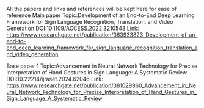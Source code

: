 All the papers and links and references will be kept here for ease of reference
Main paper
Topic:Development of an End-to-End Deep Learning Framework for Sign Language Recognition, Translation, and Video Generation
DOI:10.1109/ACCESS.2022.3210543
Link: https://www.researchgate.net/publication/363933823_Development_of_an_end-to-end_deep_learning_framework_for_sign_language_recognition_translation_and_video_generation


Base paper 1 
Topic:Advancement in Neural Network Technology for Precise Interpretation of Hand Gestures in Sign Language: A Systematic Review
DOI:10.22214/ijraset.2024.62046
Link: https://www.researchgate.net/publication/381029960_Advancement_in_Neural_Network_Technology_for_Precise_Interpretation_of_Hand_Gestures_in_Sign_Language_A_Systematic_Review
